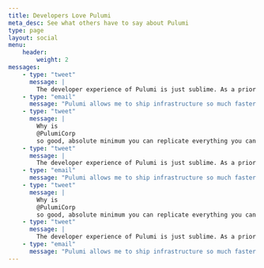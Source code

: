 ```yaml
---
title: Developers Love Pulumi
meta_desc: See what others have to say about Pulumi
type: page
layout: social
menu:
    header:
        weight: 2
messages:
    - type: "tweet"
      message: |
        The developer experience of Pulumi is just sublime. As a prior Terraform user, the grass is substantially greener on this side. I'm so glad I made the switch two years back. Using Terraform for my current use case would be a massive downgrade.
    - type: "email"
      message: "Pulumi allows me to ship infrastructure so much faster!!"
    - type: "tweet"
      message: | 
        Why is 
        @PulumiCorp
        so good, absolute minimum you can replicate everything you can do with other tools but that's just the start. If your #IaC is proper code you can use other sdks to fill gaps and it can be seamless. Used sdk to get secrets to pass to Pulumi, just worked 😍
    - type: "tweet"
      message: |
        The developer experience of Pulumi is just sublime. As a prior Terraform user, the grass is substantially greener on this side. I'm so glad I made the switch two years back. Using Terraform for my current use case would be a massive downgrade.
    - type: "email"
      message: "Pulumi allows me to ship infrastructure so much faster!!"
    - type: "tweet"
      message: | 
        Why is 
        @PulumiCorp
        so good, absolute minimum you can replicate everything you can do with other tools but that's just the start. If your #IaC is proper code you can use other sdks to fill gaps and it can be seamless. Used sdk to get secrets to pass to Pulumi, just worked 😍
    - type: "tweet"
      message: |
        The developer experience of Pulumi is just sublime. As a prior Terraform user, the grass is substantially greener on this side. I'm so glad I made the switch two years back. Using Terraform for my current use case would be a massive downgrade.
    - type: "email"
      message: "Pulumi allows me to ship infrastructure so much faster!!"
---
```

